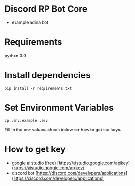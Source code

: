 # Discord RP Bot Core
- example adina bot


# Requirements
python 3.9

# Install dependencies
```
pip install -r requirements.txt
```

# Set Environment Variables
```
cp .env.example .env
```
Fill in the env values.
check below for how to get the keys.

# How to get key
- google ai studio (free) [https://aistudio.google.com/apikey](https://aistudio.google.com/apikey)
- discord bot [https://discord.com/developers/applications](https://discord.com/developers/applications)